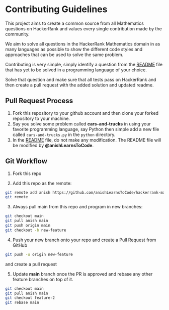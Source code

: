 # Contributing Guidelines

This project aims to create a common source from all Mathematics questions on HackerRank and values every single 
contribution made by the community.

We aim to solve all questions in the HackerRank Mathematics domain in as many languages as possible to show the 
different code styles and approaches that can be used to solve the same problem.
 
Contributing is very simple, simply identify a question from the [README](README.md) file that has yet to be solved in
a programming language of your choice. 

Solve that question and make sure that all tests pass on HackerRank and then create a pull request with the 
added solution and updated readme.
  
## Pull Request Process

1. Fork this repository to your github account and then clone your forked repository to your machine.
2. Say you solve some problem called __cars-and-trucks__ in using your favorite programming language,
   say Python then simple add a new file called
   `cars-and-trucks.py` in the `python` directory.
3. In the [README](README.md) file, do not make any modification. The README file will be modified 
   by __@anishLearnsToCode__.


## Git Workflow
1. Fork this repo

2. Add this repo as the remote:
````bash
git remote add anish https://github.com/anishLearnsToCode/hackerrank-math.git
git remote 
````

3. Always pull main from this repo and program in new branches:
````bash
git checkout main 
git pull anish main
git push origin main
git checkout -b new-feature
```` 

4. Push your new branch onto your repo and create a Pull Request from GitHub 
````bash
git push -u origin new-feature
````
and create a pull request

5. Update __main__ branch once the PR is approved and rebase any other feature branches on top of it.
````bash
git checkout main
git pull anish main
git checkout feature-2
git rebase main
```` 
